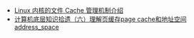 
- [Linux 内核的文件 Cache 管理机制介绍](https://www.ibm.com/developerworks/cn/linux/l-cache/index.html)
- [计算机底层知识拾遗（六）理解页缓存page cache和地址空间address_space](https://blog.csdn.net/ITer_ZC/article/details/44195731)
